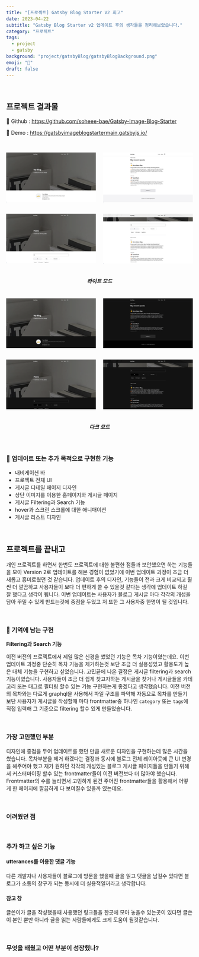 ```yaml
---
title: "[프로젝트] Gatsby Blog Starter V2 회고"
date: 2023-04-22
subtitle: "Gatsby Blog Starter v2 업데이트 후의 생각들을 정리해보았습니다."
category: "프로젝트"
tags:
  - project
  - gatsby
background: "project/gatsbyBlog/gatsbyBlogBackground.png"
emoji: "🔖"
draft: false
---
```


<br/>

## 프로젝트 결과물

🔗 Github : https://github.com/soheee-bae/Gatsby-Image-Blog-Starter

🚀 Demo : https://gatsbyimageblogstartermain.gatsbyjs.io/

<br/>

<div style="position:relative; width:100%; margin:auto; text-align:center;">

<div style="float:left; width:48%; margin:auto; text-align:center;">

![gatsbyBlogDesignI](../../assets/images/project/gatsbyBlog/Blog_MainLight.png)

</div>

<div style="float:right; width:48%; margin:auto; text-align:center;">

![gatsbyBlogDesignI](../../assets/images/project/gatsbyBlog/Blog_Main2Light.png)

</div>

<div style="float:left; width:48%; margin:auto; text-align:center;">

![gatsbyBlogDesignI](../../assets/images/project/gatsbyBlog/Blog_PostsLight.png)

</div>

<div style="float:right; width:48%; margin:auto; text-align:center;">

![gatsbyBlogDesignI](../../assets/images/project/gatsbyBlog/Blog_Posts2Light.png)

</div>

</div>

<div style="float:left; width:100%; margin:auto; text-align:center;">

##### 라이트 모드

</div>

<div style="position:relative; width:100%; margin:auto; text-align:center;">

<div style="float:left; width:48%; margin:auto; text-align:center;">

![gatsbyBlogDesignI](../../assets/images/project/gatsbyBlog/Blog_MainDark.png)

</div>

<div style="float:right; width:48%; margin:auto; text-align:center;">

![gatsbyBlogDesignI](../../assets/images/project/gatsbyBlog/Blog_Main2Dark.png)

</div>

<div style="float:left; width:48%; margin:auto; text-align:center;">

![gatsbyBlogDesignI](../../assets/images/project/gatsbyBlog/Blog_PostsDark.png)

</div>

<div style="float:right; width:48%; margin:auto; text-align:center;">

![gatsbyBlogDesignI](../../assets/images/project/gatsbyBlog/Blog_Posts2Dark.png)

</div>

</div>

<div style="float:left; width:100%; margin:auto; text-align:center;">

##### 다크 모드

</div>

<div style="float:left; width:100%; margin:auto;">

<br/>

### 🚩 업데이트 또는 추가 목적으로 구현한 기능

- 내비게이션 바
- 프로젝트 전체 UI
- 게시글 디테일 페이지 디자인
- 상단 이미지를 이용한 홈페이지와 게시글 페이지
- 게시글 Filtering과 Search 기능
- hover과 스크린 스크롤에 대한 애니매이션
- 게시글 리스트 디자인

<br/>

## 프로젝트를 끝내고

개인 프로젝트를 하면서 한번도 프로젝트에 대한 불편한 점들과 보안했으면 하는 기능들을 모아 Version 2로 업데이트를 해본 경험이 없었기에 이번 업데이트 과정이 조금 더 새롭고 흥미로웠던 것 같습니다. 업데이트 후의 디자인, 기능들이 전과 크게 비교되고 훨씬 더 깔끔하고 사용자들이 보다 더 편하게 쓸 수 있을것 같다는 생각에 업데이트 하길 잘 했다고 생각이 됩니다. 이번 업데이트는 사용자가 블로그 게시글 마다 각각의 개성을 담아 꾸밀 수 있게 만드는것에 중점을 두었고 저 또한 그 사용자중 한명이 될 것입니다.

</br>

### 🩶 기억에 남는 구현

<b>Filtering과 Search 기능</b>

이전 버전의 프로젝트에서 제일 많은 신경을 썼었던 기능은 목차 기능이였는데요. 이번 업데이트 과정중 단순히 목차 기능을 제거하는것 보단 조금 더 실용성있고 활용도가 높은 대체 기능을 구현하고 싶었습니다. 고민끝에 나온 결정은 게시글 filtering과 search 기능이였습니다. 사용자들이 조금 더 쉽게 찾고자하는 게시글을 찾거나 게시글들을 카테고리 또는 태그로 필터링 할수 있는 기능 구현하는게 좋겠다고 생각했습니다. 이전 버전의 목차와는 다르게 graphql을 사용해서 파일 구조를 파악해 자동으로 목차를 만들기 보단 사용자가 게시글을 작성할때 마다 frontmatter중 하나인 `category` 또는 `tags`에 직접 입력해 그 기준으로 filtering 할수 있게 만들었습니다.

</br>

### 가장 고민했던 부분

디자인에 중점을 두어 업데이트를 했던 만큼 새로운 디자인을 구현하는데 많은 시간을 썼습니다. 목차부분을 제거 하겠다는 결정과 동시에 블로그 전체 레이아웃에 큰 UI 변경을 해주어야 했고 재가 원하던 각각의 개성있는 블로그 게시글 페이지들을 만들기 위해서 커스터마이징 할수 있는 frontmatter들이 이전 버전보다 더 많아야 했습니다. Frontmatter의 수를 늘리면서 고민하게 된건 주어진 frontmatter들을 활용해서 어떻게 한 페이지에 깔끔하게 다 보여질수 있을까 였는데요.

<br/>

### 어려웠던 점

</br>

### 추가 하고 싶은 기능

#### utterances를 이용한 댓글 기능

다른 개발자나 사용자들이 블로그에 방문을 했을때 글을 읽고 댓글을 남길수 있다면 블로그가 소통의 창구가 되는 동시에 더 실용적일꺼라고 생각합니다.

#### 참고 창

글쓴이가 글을 작성했을때 사용했던 링크들을 한곳에 모아 놓을수 있는곳이 있다면 글쓴이 본인 뿐만 아니라 글을 읽는 사람들에게도 크게 도움이 될것같습니다.

</br>

### 무엇을 배웠고 어떤 부분이 성장했나?

</div>

<br/>
